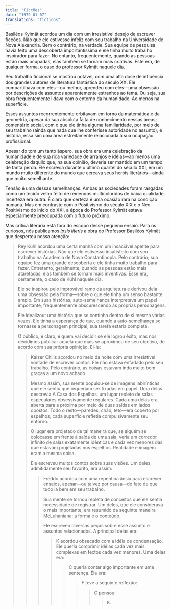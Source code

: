 ```yaml
---
title: "Ficções"
date: "1979-01-07"
translations: "fictions"
---
```


Basiléos Kylmät acordou um dia com um irresistível desejo de escrever ficções. Não que ele estivesse infeliz com seu trabalho na Universidade de Nova Alexandria. Bem o contrário, na verdade. Sua equipe de pesquisa havia feito uma descoberta importantíssima e ele tinha muito trabalho inspirador para fazer. No entanto, frequentemente, quando as pessoas estão mais ocupadas, elas também se tornam mais criativas. Este era, de qualquer forma, o caso do professor Kylmät naquele dia.

Seu trabalho ficcional se mostrou notável, com uma alta dose de influência dos grandes autores de literatura fantástica do século XX. Ele compartilhava com eles—ou melhor, aprendeu com eles—uma obsessão por descrições de assuntos aparentemente estranhos ao tema. Ou seja, sua obra frequentemente lidava com o entorno da humanidade. Ao menos na superfície.

Esses assuntos recorrentemente orbitavam em torno da matemática e da geometria, apesar da sua absoluta falta de conhecimento nessas áreas; comentário social, com o que ele tinha alguma familiaridade, por meio de seu trabalho (ainda que nada que lhe conferisse autoridade no assunto); e história, essa sim uma área estreitamente relacionada à sua ocupação profissional.

Apesar do tom um tanto áspero, sua obra era uma celebração da humanidade e de sua rica variedade de arranjos e idéias—ao menos uma celebração daquilo que, na sua opinião, deveria ser mantido em um tempo de tanta perda. Ele escrevia durante o último quartel do século XXI, em um mundo muito diferente do mundo que cercava seus heróis literários—ainda que muito semelhante.

Tensão é uma dessas semelhanças. Ambas as sociedades foram rasgadas como um tecido velho feito de remendos multicoloridos de baixa qualidade. Incerteza era outra. É claro que certeza é uma ocasião rara na condição humana. Mas em contraste com o Positivismo do século XIX e o Neo-Positivismo do início do XXI, a época do Professor Kylmät estava especialmente preocupada com o futuro próximo.

Mas crítica literária está fora do escopo desse pequeno ensaio. Para os curiosos, nós publicamos *ipsis literis* a obra do Professor Basiléos Kylmät que despertou nossa atenção:

> Rey Kühl acordou uma certa manhã com um insaciável apetite para escrever histórias. Não que ele estivesse insatisfeito com seu trabalho na Academia de Nova Constantinopla. Pelo contrário; sua equipe fez uma grande descoberta e ele tinha muito trabalho para fazer. Entretanto, geralmente, quando as pessoas estão mais atarefadas, elas também se tornam mais inventivas. Esse era, certamente, o caso de Kühl naquele dia.
> 
> Ele se inspirou pelo improvável ramo da arquitetura e derivou dela uma obsessão pela forma—sobre o que ele tinha um senso bastante amplo. Em suas histórias, auto-semelhança interpretava um papel importante, frequentemente obscurescendo as próprias personagens.
> 
> Ele idealizout uma história que se continha dentro de si mesma várias vezes. Ele tinha a esperança de que, quando a auto-semelhança se tornasse a personagem principal, sua tarefa estaria completa.
> 
> O público, é claro, é quem vai decidir se ele logrou êxito, mas nós decidimos publicar aquela que mais se aproximou de seu objetivo, de acordo com sua própria opinição. Ei-la:
> 
>> Kaizer Chills acordou no meio da noite com uma irresistível vontade de escrever contos. Ele não estava enfadado pelo seu trabalho. Pelo contrário, as coisas estavam indo muito bem graças a um novo achado.
>> 
>> Mesmo assim, sua mente populou-se de imagens labirínticas que ele sentiu que requeriam ser fixadas em papel. Uma delas descrevia A Casa dos Espelhos, um lugar repleto de salas especulares obsessivamente regulares. Cada uma delas era aberta para a próxima por meio de duas saídas em lados opostos. Todo o resto—paredes, chão, teto—era coberto por espelhos, cada superfície refletia compulsivamente seu entorno.
>> 
>> O lugar era projetado de tal maneira que, se alguém se colocasse em frente à saída de uma sala, veria um corredor infinito de salas exatamente idênticas e cada vez menores das que estavam projetadas nos espelhos. Realidade e imagem eram a mesma coisa.
>> 
>> Ele escreveu muitos contos sobre suas visões. Um deles, admitidamente seu favorito, era assim:
>> 
>>> Freddo acordou com uma repentina ânsia para escrever ensaios, apesar—ou talvez por causa—do fato de que tudo ia bem em seu trabalho.
>>> 
>>> Sua mente se tornou repleta de conceitos que ele sentia necessidade de registrar. Um deles, que ele considerava o mais importante, era resumido da seguinte maneira McLuhaniana: a forma é o conteúdo.
>>> 
>>> Ele escreveu diversas peças sobre esse assunto e assuntos relacionados. A principal delas era:
>>> 
>>>> K acordou obsecado com a idéia de condensação. Ele queria comprimir idéias cada vez mais complexas em textos cada vez menores. Uma delas era:
>>>> 
>>>>> C queria contar algo importante em uma sentença. Ela era:
>>>>> 
>>>>>> F teve a seguinte reflexão:
>>>>>> 
>>>>>>> C pensou:
>>>>>>> 
>>>>>>>> K.
